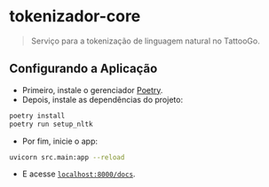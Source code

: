 # tokenizador-core

> Serviço para a tokenização de linguagem natural no TattooGo.

## Configurando a Aplicação

- Primeiro, instale o gerenciador [Poetry](https://python-poetry.org).
- Depois, instale as dependências do projeto:

```bash
poetry install
poetry run setup_nltk
```

- Por fim, inicie o app:

```bash
uvicorn src.main:app --reload
```

- E acesse [`localhost:8000/docs`](http://localhost:8000/docs).